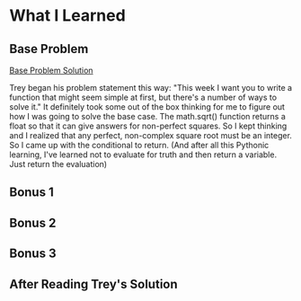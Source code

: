 # What I Learned

## Base Problem

[Base Problem Solution](https://github.com/djotaku/pythonmorsels/blob/9a699f874489aa1b1ef40785d3f41545105a247a/is_perfect_square/perfect_square.py)

Trey began his problem statement this way: "This week I want you to write a function that might seem simple at first, but there's a number of ways to solve it." It definitely took some out of the box thinking for me to figure out how I was going to solve the base case. The math.sqrt() function returns a float so that it can give answers for non-perfect squares. So I kept thinking and I realized that any perfect, non-complex square root must be an integer. So I came up with the conditional to return. (And after all this Pythonic learning, I've learned not to evaluate for truth and then return a variable. Just return the evaluation)
## Bonus 1

## Bonus 2

## Bonus 3

## After Reading Trey's Solution